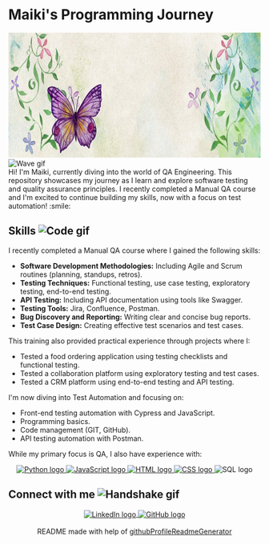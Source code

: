 # Maiki's Programming Journey

<!-- markdownlint-disable MD033 -->
<div align="center">
  <img width="100%" height="250px" src="https://github.com/Maiki-Kaljula/Maiki-Kaljula/blob/b10be31c0397b3fb1551ea224ea372069e70b714/images/flower-1283602_1280.jpg" alt="Cover image" />
</div>

<img src="https://raw.githubusercontent.com/rahulbanerjee26/githubProfileReadmeGenerator/main/gifs/wave.gif" width="50px" height="50px" alt="Wave gif">

<div size='40px'>
  Hi! I'm Maiki, currently diving into the world of QA Engineering. This repository showcases my journey as I learn and explore software testing and quality assurance principles.  I recently completed a Manual QA course and I'm excited to continue building my skills, now with a focus on test automation! :smile:
</div>

<h2> Skills <img src="https://raw.githubusercontent.com/rahulbanerjee26/githubProfileReadmeGenerator/main/gifs/code.gif" width="32px" height="32px" alt="Code gif"> </h2>

<p>I recently completed a Manual QA course where I gained the following skills:</p>

*  **Software Development Methodologies:** Including Agile and Scrum routines (planning, standups, retros). 
*  **Testing Techniques:** Functional testing, use case testing, exploratory testing, end-to-end testing. 
*  **API Testing:**  Including API documentation using tools like Swagger. 
*  **Testing Tools:**  Jira, Confluence, Postman. 
*  **Bug Discovery and Reporting:** Writing clear and concise bug reports. 
*  **Test Case Design:** Creating effective test scenarios and test cases. 


<p>This training also provided practical experience through projects where I:</p>

*  Tested a food ordering application using testing checklists and functional testing.
*  Tested a collaboration platform using exploratory testing and test cases.
*  Tested a CRM platform using end-to-end testing and API testing.

<p>I'm now diving into Test Automation and focusing on:</p>

*  Front-end testing automation with Cypress and JavaScript.
*  Programming basics.
*  Code management (GIT, GitHub).
*  API testing automation with Postman.


<p>While my primary focus is QA, I also have experience with:</p>

<div align="center">
  <a href="https://github.com/Maiki-Kaljula?tab=repositories&q=&type=&language=python&sort=">
    <img width="32px" height="32px" src="https://raw.githubusercontent.com/rahulbanerjee26/githubAboutMeGenerator/main/icons/python.svg" alt="Python logo">
  </a>
  <a href="https://github.com/Maiki-Kaljula?tab=repositories&q=&type=&language=javascript&sort=">
    <img width="32px" height="32px" src="https://raw.githubusercontent.com/rahulbanerjee26/githubAboutMeGenerator/main/icons/javascript.svg" alt="JavaScript logo">
  </a>
  <a href="https://github.com/Maiki-Kaljula?tab=repositories&q=&type=&language=html&sort=">
    <img width="32px" height="32px" src="https://raw.githubusercontent.com/rahulbanerjee26/githubAboutMeGenerator/main/icons/html.svg" alt="HTML logo">
  </a>
  <a href="https://github.com/Maiki-Kaljula?tab=repositories&q=&type=&language=css&sort=">
    <img width="32px" height="32px" src="https://raw.githubusercontent.com/rahulbanerjee26/githubAboutMeGenerator/main/icons/css.svg" alt="CSS logo">
  </a>
  <img width="32px" height="32px" src="https://github.com/rahulbanerjee26/githubProfileReadmeGenerator/blob/main/icons/mysql.svg" alt="SQL logo">
</div>


<h2> Connect with me <img src="https://raw.githubusercontent.com/rahulbanerjee26/githubProfileReadmeGenerator/main/gifs/handShake.gif" width="50px" height="50px" alt="Handshake gif"> </h2>
<div align="center">
  <a href="https://www.linkedin.com/in/maiki-kaljula-b7659b272/">
    <img width="32px" align="center" src="https://raw.githubusercontent.com/rahulbanerjee26/githubAboutMeGenerator/main/icons/linked-in-alt.svg" alt="LinkedIn logo"/>
  </a>
  <a href="https://github.com/Maiki-Kaljula">
    <img width="32px" align="center" src="https://raw.githubusercontent.com/rahulbanerjee26/githubAboutMeGenerator/main/icons/github.svg" alt="GitHub logo"/>
  </a>
</div>

<br>

<footer align="center">
  README made with help of <a href="https://github.com/rahulbanerjee26/githubProfileReadmeGenerator">githubProfileReadmeGenerator</a>
</footer>
